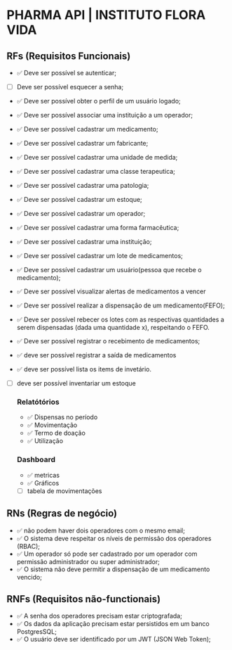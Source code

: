 # PHARMA API | INSTITUTO FLORA VIDA

## RFs (Requisitos Funcionais)

- ✅ Deve ser possível se autenticar;
- [ ] Deve ser possível esquecer a senha;
- ✅ Deve ser possível obter o perfil de um usuário logado;

- ✅ Deve ser possível associar uma instituição a um operador;

- ✅ Deve ser possível cadastrar um medicamento;
- ✅ Deve ser possível cadastrar um fabricante;
- ✅ Deve ser possível cadastrar uma unidade de medida;
- ✅ Deve ser possível cadastrar uma classe terapeutica;
- ✅ Deve ser possível cadastrar uma patologia;
- ✅ Deve ser possível cadastrar um estoque;
- ✅ Deve ser possível cadastrar um operador;
- ✅ Deve ser possível cadastrar uma forma farmacêutica;
- ✅ Deve ser possível cadastrar uma instituição;
- ✅ Deve ser possível cadastrar um lote de medicamentos;
- ✅ Deve ser possível cadastrar um usuário(pessoa que recebe o medicamento);

- ✅ Deve ser possível visualizar alertas de medicamentos a vencer
- ✅ Deve ser possível realizar a dispensação de um medicamento(FEFO);
- ✅ Deve ser possível rebecer os lotes com as respectivas quantidades a
  serem dispensadas (dada uma quantidade x), respeitando o FEFO.
- ✅ Deve ser possível registrar o recebimento de medicamentos;
- ✅ deve ser possível registrar a saída de medicamentos
- ✅ deve ser possível lista os items de invetário.
- [ ] deve ser possível inventariar um estoque

  ### Relatótórios

  - ✅ Dispensas no período
  - ✅ Movimentação
  - ✅ Termo de doação
  - ✅ Utilização

  ### Dashboard

  - ✅ metricas
  - ✅ Gráficos
  - [ ] tabela de movimentações

## RNs (Regras de negócio)

- ✅ não podem haver dois operadores com o mesmo email;
- ✅ O sistema deve respeitar os níveis de permissão dos operadores (RBAC);
- ✅ Um operador só pode ser cadastrado por um operador com permissão administrador ou super administrador;
- ✅ O sistema não deve permitir a dispensação de um medicamento vencido;

## RNFs (Requisitos não-functionais)

- ✅ A senha dos operadores precisam estar criptografada;
- ✅ Os dados da aplicação precisam estar persistidos em um banco PostgresSQL;
- ✅ O usuário deve ser identificado por um JWT (JSON Web Token);

